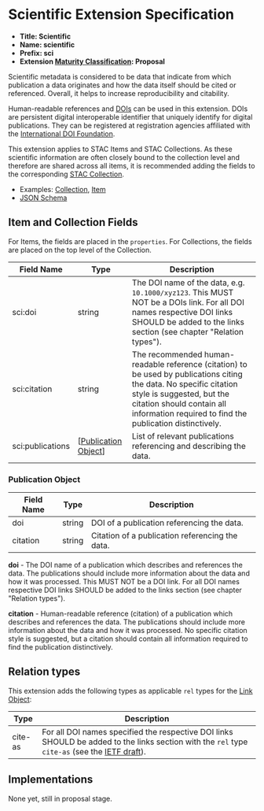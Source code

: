 # Scientific Extension Specification

- **Title: Scientific**
- **Name: scientific**
- **Prefix: sci**
- **Extension [Maturity Classification](../README.md#extension-maturity): Proposal**

Scientific metadata is considered to be data that indicate from which publication a data originates and how
the data itself should be cited or referenced. Overall, it helps to increase reproducibility and citability.

Human-readable references and [DOIs](https://www.doi.org/) can be used in this extension. DOIs are
persistent digital interoperable identifier that uniquely identify for digital publications. They
can be registered at registration agencies affiliated with the
[International DOI Foundation](https://www.doi.org/).

This extension applies to STAC Items and STAC Collections.
As these scientific information are often closely bound to the collection level and therefore are shared across all items,
it is recommended adding the fields to the corresponding [STAC Collection](../../collection-spec/README.md).

- Examples: [Collection](examples/collection.json), [Item](examples/item.json)
- [JSON Schema](json-schema/schema.json)

## Item and Collection Fields

For Items, the fields are placed in the `properties`. For Collections, the fields are placed on the top level of the Collection.

| Field Name       | Type                 | Description |
| ---------------- | -------------------- | ----------- |
| sci:doi          | string               | The DOI name of the data, e.g. `10.1000/xyz123`. This MUST NOT be a DOIs link. For all DOI names respective DOI links SHOULD be added to the links section (see chapter "Relation types"). |
| sci:citation     | string               | The recommended human-readable reference (citation) to be used by publications citing the data. No specific citation style is suggested, but the citation should contain all information required to find the publication distinctively. |
| sci:publications | [[Publication Object](#publication-object)] | List of relevant publications referencing and describing the data. |

### Publication Object

| Field Name | Type   | Description |
| ---------- | ------ | ----------- |
| doi        | string | DOI of a publication referencing the data. |
| citation   | string | Citation of a publication referencing the data. |

**doi** - The DOI name of a publication which describes and references the data. The publications
should include more information about the data and how it was processed. This MUST NOT be a DOI
link. For all DOI names respective DOI links SHOULD be added to the links section
(see chapter "Relation types").

**citation** - Human-readable reference (citation) of a publication which describes and references
the data. The publications should include more information about the data and how it was
processed. No specific citation style is suggested, but a citation should contain all information
required to find the publication distinctively.

## Relation types

This extension adds the following types as applicable `rel` types for the [Link Object](../../item-spec/item-spec.md#link-object):

| Type    | Description |
| ------- | ----------- |
| cite-as | For all DOI names specified the respective DOI links SHOULD be added to the links section with the `rel` type `cite-as` (see the [IETF draft](https://tools.ietf.org/id/draft-vandesompel-citeas-03.html)). |

## Implementations

None yet, still in proposal stage.